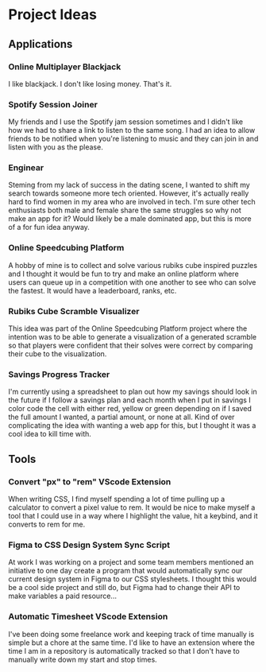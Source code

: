 # Project Ideas

## Applications

### Online Multiplayer Blackjack

I like blackjack. I don't like losing money. That's it.

### Spotify Session Joiner

My friends and I use the Spotify jam session sometimes and I didn't like how we had to share a link to listen to the same song. I had an idea to allow friends to be notified when you're listening to music and they can join in and listen with you as the please.

### Enginear

Steming from my lack of success in the dating scene, I wanted to shift my search towards someone more tech oriented. However, it's actually really hard to find women in my area who are involved in tech. I'm sure other tech enthusiasts both male and female share the same struggles so why not make an app for it? Would likely be a male dominated app, but this is more of a for fun idea anyway.

### Online Speedcubing Platform

A hobby of mine is to collect and solve various rubiks cube inspired puzzles and I thought it would be fun to try and make an online platform where users can queue up in a competition with one another to see who can solve the fastest. It would have a leaderboard, ranks, etc.

### Rubiks Cube Scramble Visualizer

This idea was part of the Online Speedcubing Platform project where the intention was to be able to generate a visualization of a generated scramble so that players were confident that their solves were correct by comparing their cube to the visualization.

### Savings Progress Tracker

I'm currently using a spreadsheet to plan out how my savings should look in the future if I follow a savings plan and each month when I put in savings I color code the cell with either red, yellow or green depending on if I saved the full amount I wanted, a partial amount, or none at all. Kind of over complicating the idea with wanting a web app for this, but I thought it was a cool idea to kill time with.

## Tools

### Convert "px" to "rem" VScode Extension

When writing CSS, I find myself spending a lot of time pulling up a calculator to convert a pixel value to rem. It would be nice to make myself a tool that I could use in a way where I highlight the value, hit a keybind, and it converts to rem for me.

### Figma to CSS Design System Sync Script

At work I was working on a project and some team members mentioned an initiative to one day create a program that would automatically sync our current design system in Figma to our CSS stylesheets. I thought this would be a cool side project and still do, but Figma had to change their API to make variables a paid resource...

### Automatic Timesheet VScode Extension

I've been doing some freelance work and keeping track of time manually is simple but a chore at the same time. I'd like to have an extension where the time I am in a repository is automatically tracked so that I don't have to manually write down my start and stop times.

